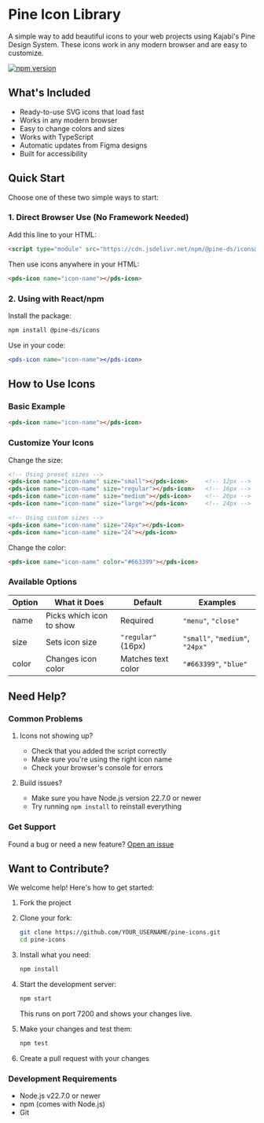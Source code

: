 # Pine Icon Library

A simple way to add beautiful icons to your web projects using Kajabi's Pine Design System. These icons work in any modern browser and are easy to customize.

[![npm version](https://badge.fury.io/js/%40pine-ds%2Ficons.svg)](https://badge.fury.io/js/%40pine-ds%2Ficons)

## What's Included
- Ready-to-use SVG icons that load fast
- Works in any modern browser
- Easy to change colors and sizes
- Works with TypeScript
- Automatic updates from Figma designs
- Built for accessibility

## Quick Start

Choose one of these two simple ways to start:

### 1. Direct Browser Use (No Framework Needed)

Add this line to your HTML:
```html
<script type="module" src="https://cdn.jsdelivr.net/npm/@pine-ds/icons@9.1.0/dist/pds-icons/pds-icons.esm.js"></script>
```

Then use icons anywhere in your HTML:
```html
<pds-icon name="icon-name"></pds-icon>
```

### 2. Using with React/npm

Install the package:
```bash
npm install @pine-ds/icons
```

Use in your code:
```jsx
<pds-icon name="icon-name"></pds-icon>
```

## How to Use Icons

### Basic Example
```html
<pds-icon name="icon-name"></pds-icon>
```

### Customize Your Icons

Change the size:
```html
<!-- Using preset sizes -->
<pds-icon name="icon-name" size="small"></pds-icon>     <!-- 12px -->
<pds-icon name="icon-name" size="regular"></pds-icon>   <!-- 16px -->
<pds-icon name="icon-name" size="medium"></pds-icon>    <!-- 20px -->
<pds-icon name="icon-name" size="large"></pds-icon>     <!-- 24px -->

<!-- Using custom sizes -->
<pds-icon name="icon-name" size="24px"></pds-icon>
<pds-icon name="icon-name" size="24"></pds-icon>
```

Change the color:
```html
<pds-icon name="icon-name" color="#663399"></pds-icon>
```

### Available Options

| Option | What it Does | Default | Examples |
|--------|-------------|---------|-----------|
| name   | Picks which icon to show | Required | `"menu"`, `"close"` |
| size   | Sets icon size | `"regular"` (16px) | `"small"`, `"medium"`, `"24px"` |
| color  | Changes icon color | Matches text color | `"#663399"`, `"blue"` |

## Need Help?

### Common Problems

1. Icons not showing up?
   - Check that you added the script correctly
   - Make sure you're using the right icon name
   - Check your browser's console for errors

2. Build issues?
   - Make sure you have Node.js version 22.7.0 or newer
   - Try running `npm install` to reinstall everything

### Get Support

Found a bug or need a new feature? [Open an issue](https://github.com/Kajabi/pine-icons/issues/new)

## Want to Contribute?

We welcome help! Here's how to get started:

1. Fork the project
2. Clone your fork:
   ```bash
   git clone https://github.com/YOUR_USERNAME/pine-icons.git
   cd pine-icons
   ```
3. Install what you need:
   ```bash
   npm install
   ```
4. Start the development server:
   ```bash
   npm start
   ```
   This runs on port 7200 and shows your changes live.

5. Make your changes and test them:
   ```bash
   npm test
   ```

6. Create a pull request with your changes

### Development Requirements

- Node.js v22.7.0 or newer
- npm (comes with Node.js)
- Git

